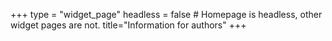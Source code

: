 +++
type = "widget_page"
headless = false  # Homepage is headless, other widget pages are not.
title="Information for authors"
+++

